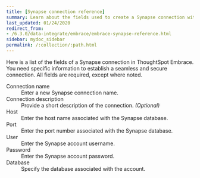 ```yaml
---
title: [Synapse connection reference]
summary: Learn about the fields used to create a Synapse connection with ThoughtSpot Embrace.
last_updated: 01/24/2020
redirect_from:
- /6.3.0/data-integrate/embrace/embrace-synapse-reference.html
sidebar: mydoc_sidebar
permalink: /:collection/:path.html
---
```


Here is a list of the fields of a Synapse connection in ThoughtSpot Embrace. You need specific information to establish a seamless and secure connection. All fields are required, except where noted.

<dl id="embrace-synapse-ref">
  <dlentry id="embrace-synapse-ref-connection-name">
    <dt>Connection name</dt>
    <dd>Enter a new Synapse connection name.</dd>
  </dlentry>
  <dlentry id="embrace-synapse-ref-connection-description">
   <dt>Connection description</dt>
   <dd>Provide a short description of the connection. <i>(Optional)</i></dd>
  </dlentry>
  <dlentry id="embrace-synapse-ref-host">
    <dt>Host</dt>
    <dd>Enter the host name associated with the Synapse database.</dd>
  </dlentry>
  <dlentry id="embrace-synapse-ref-port">
    <dt>Port</dt>
    <dd>Enter the port number associated with the Synapse database.</dd>
  </dlentry>
  <dlentry id="embrace-synapse-ref-user">
    <dt>User</dt>
    <dd>Enter the Synapse account username.</dd>
  </dlentry>
  <dlentry id="embrace-synapse-ref-password">
    <dt>Password</dt>
    <dd>Enter the Synapse account password.</dd>
  </dlentry>
  <dlentry id="embrace-synapse-ref-database">
    <dt>Database</dt>
    <dd>Specify the database associated with the account.</dd>
  </dlentry>
</dl>
